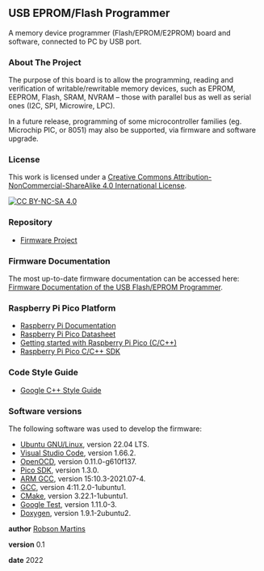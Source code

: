 ## USB EPROM/Flash Programmer

A memory device programmer (Flash/EPROM/E2PROM) board and software, connected to PC by USB port.

### About The Project

The purpose of this board is to allow the programming, reading and verification of writable/rewritable memory devices, such as EPROM, EEPROM, Flash, SRAM, NVRAM – those with parallel bus as well as serial ones (I2C, SPI, Microwire, LPC).

In a future release, programming of some microcontroller families (eg. Microchip PIC, or 8051) may also be supported, via firmware and software upgrade.

### License

This work is licensed under a [Creative Commons Attribution-NonCommercial-ShareAlike 4.0 International License](http://creativecommons.org/licenses/by-nc-sa/4.0/).

[![CC BY-NC-SA 4.0](https://licensebuttons.net/l/by-nc-sa/4.0/88x31.png)](http://creativecommons.org/licenses/by-nc-sa/4.0/)

### Repository

- [Firmware Project](https://github.com/robsonsmartins/usbflashprog/tree/main/firmware)

### Firmware Documentation

The most up-to-date firmware documentation can be accessed here: [Firmware Documentation of the USB Flash/EPROM Programmer](https://robsonsmartins.github.io/usbflashprog/firmware/html/index.html).


### Raspberry Pi Pico Platform

- [Raspberry Pi Documentation](https://www.raspberrypi.com/documentation/microcontrollers/raspberry-pi-pico.html)
- [Raspberry Pi Pico Datasheet](https://datasheets.raspberrypi.com/pico/pico-datasheet.pdf)
- [Getting started with Raspberry Pi Pico (C/C++)](https://datasheets.raspberrypi.com/pico/getting-started-with-pico.pdf)
- [Raspberry Pi Pico C/C++ SDK](https://www.raspberrypi.com/documentation/microcontrollers/c_sdk.html)

### Code Style Guide

- [Google C++ Style Guide](https://google.github.io/styleguide/cppguide.html)

### Software versions

The following software was used to develop the firmware:

- [Ubuntu GNU/Linux](https://releases.ubuntu.com/jammy/), version 22.04 LTS.
- [Visual Studio Code](https://code.visualstudio.com/), version 1.66.2.
- [OpenOCD](https://github.com/raspberrypi/openocd), version 0.11.0-g610f137.
- [Pico SDK](https://github.com/raspberrypi/pico-sdk), version 1.3.0.
- [ARM GCC](https://packages.ubuntu.com/jammy/gcc-arm-none-eabi), version 15:10.3-2021.07-4.
- [GCC](https://packages.ubuntu.com/jammy/gcc), version 4:11.2.0-1ubuntu1.
- [CMake](https://packages.ubuntu.com/jammy/cmake), version 3.22.1-1ubuntu1.
- [Google Test](https://packages.ubuntu.com/jammy/googletest), version 1.11.0-3.
- [Doxygen](https://packages.ubuntu.com/jammy/doxygen), version 1.9.1-2ubuntu2.

**author** [Robson Martins](https://www.robsonmartins.com)

**version** 0.1

**date** 2022
